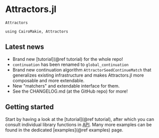 # Attractors.jl

```@docs
Attractors
```

```@setup MAIN
using CairoMakie, Attractors
```

## Latest news

- Brand new [tutorial](@ref tutorial) for the whole repo!
- `continuation` has been renamed to `global_continuation`
- Brand new continuation algorithm `AttractorSeedContinueMatch`
  that generalizes existing infrastructure and makes Attractors.jl
  more composable and more extendable.
- New "matchers" and extendable interface for them.
- See the CHANGELOG.md (at the GitHub repo) for more!

## Getting started

Start by having a look at the [tutorial](@ref tutorial), after which you can
consult individual library functions in [API](@ref). Many more examples can be found
in the dedicated [examples](@ref examples) page.
